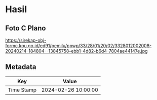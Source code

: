 # Hasil

## Foto C Plano

https://sirekap-obj-formc.kpu.go.id/ed91/pemilu/ppwp/33/28/01/20/02/3328012002008-20240214-184804--13845758-ebb1-4d82-b6d4-7804ae44147e.jpg


## Metadata

| Key        | Value               |
| ---------- | ------------------- |
| Time Stamp | 2024-02-26 10:00:00 |



